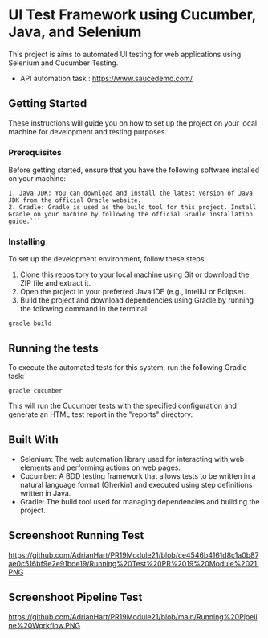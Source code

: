 ﻿# UI Test Framework using Cucumber, Java, and Selenium

This project is aims to automated UI testing for web applications using Selenium and Cucumber Testing.

- API automation task : https://www.saucedemo.com/

## Getting Started

These instructions will guide you on how to set up the project on your local machine for development and testing purposes.
### Prerequisites

Before getting started, ensure that you have the following software installed on your machine:
```
1. Java JDK: You can download and install the latest version of Java JDK from the official Oracle website.
2. Gradle: Gradle is used as the build tool for this project. Install Gradle on your machine by following the official Gradle installation guide.```
```

### Installing

To set up the development environment, follow these steps:
1. Clone this repository to your local machine using Git or download the ZIP file and extract it.
2. Open the project in your preferred Java IDE (e.g., IntelliJ or Eclipse).
3. Build the project and download dependencies using Gradle by running the following command in the terminal:

```
gradle build

```

## Running the tests

To execute the automated tests for this system, run the following Gradle task:

```
gradle cucumber

```
This will run the Cucumber tests with the specified configuration and generate an HTML test report in the "reports" directory.


## Built With

* Selenium: The web automation library used for interacting with web elements and performing actions on web pages.
* Cucumber: A BDD testing framework that allows tests to be written in a natural language format (Gherkin) and executed using step definitions written in Java.
* Gradle: The build tool used for managing dependencies and building the project.

## Screenshoot Running Test

https://github.com/AdrianHart/PR19Module21/blob/ce4546b4161d8c1a0b87ae0c516bf9e2e91bde19/Running%20Test%20PR%2019%20Module%2021.PNG

## Screenshoot Pipeline Test

https://github.com/AdrianHart/PR19Module21/blob/main/Running%20Pipeline%20Workflow.PNG

